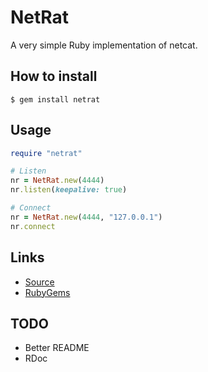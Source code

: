 # NetRat

A very simple Ruby implementation of netcat.

## How to install

```
$ gem install netrat
```

## Usage

```ruby
require "netrat"

# Listen
nr = NetRat.new(4444)
nr.listen(keepalive: true)

# Connect
nr = NetRat.new(4444, "127.0.0.1")
nr.connect
```

## Links

- [Source](https://gitlab.com/mjwhitta/netrat)
- [RubyGems](https://rubygems.org/gems/netrat)

## TODO

- Better README
- RDoc
